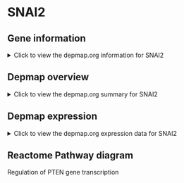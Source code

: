 <h1>SNAI2</h1>

<h2>Gene information</h2>
<details>
  <summary>Click to view the depmap.org information for SNAI2</summary>
  <iframe src="https://depmap.org/portal/gene/SNAI2?tab=about" style="border:none;width:100%;height:800px"></iframe>
</details>

<h2>Depmap overview</h2>
<details>
  <summary>Click to view the depmap.org summary for SNAI2</summary>
  <iframe src="https://depmap.org/portal/gene/SNAI2?tab=overview" style="border:none;width:100%;height:800px"></iframe>
</details>

<h2>Depmap expression</h2>
<details>
  <summary>Click to view the depmap.org expression data for SNAI2</summary>
  <iframe src="https://depmap.org/portal/gene/SNAI2?tab=characterization" style="border:none;width:100%;height:800px"></iframe>
</details>



<h2>Reactome Pathway diagram</h2>
Regulation of PTEN gene transcription
<div id="diagramHolder"></div>

<script>
    //Creating the Reactome Diagram widget
    //Take into account a proxy needs to be set up in your server side pointing to www.reactome.org
    function onReactomeDiagramReady(){  //This function is automatically called when the widget code is ready to be used
        var diagram = Reactome.Diagram.create({
            "placeHolder" : "diagramHolder",
            "width" : 900,
            "height" : 500
        });

        //Initialising it to the "Hemostasis" pathway
        diagram.loadDiagram("R-HSA-8943724");

        //Adding different listeners

        diagram.onDiagramLoaded(function (loaded) {
            console.info("Loaded ", loaded);
            diagram.flagItems("BAD");
	    diagram.flagItems("Q92934");
            if (loaded == "R-HSA-8943724") diagram.selectItem("R-HSA-8943724");
        });

     }
</script>



